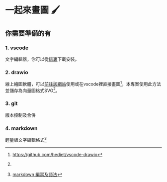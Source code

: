 # 一起來畫圖 :paintbrush:

## 你需要準備的有

### 1. vscode
文字編輯器，你可以從[這裏](https://code.visualstudio.com/)下載安裝。

### 2. drawio
線上繪圖軟體，可以[前往該網站](https://app.diagrams.net/)使用或在vscode裡直接畫圖[^1]，本專案使用此方法並儲存為向量圖格式SVG[^2]。

### 3. git
版本控制及合併

### 4. markdown
輕量版文字編輯格式[^4]

[^1]: https://github.com/hediet/vscode-drawio
[^2]: 
[^4]: [markdown 編寫及語法](https://docs.github.com/en/github/writing-on-github/getting-started-with-writing-and-formatting-on-github/basic-writing-and-formatting-syntax)